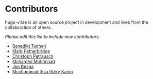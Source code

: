Contributors
============
hugo-vitae is an open source project in development and lives from the
collaboration of others.

*Please edit this list to include new contributors.*

* [Benedikt Tuchen](https://github.com/dataCobra)
* [Mark Petherbridge](https://github.com/markdevjapan)
* [Christoph Petrausch](https://github.com/hikhvar)
* [Mohamed Muhannad](https://github.com/muhannad0)
* [Jon Besga](https://github.com/jonbesga)
* [Mochammad Ihza Rizky Karim](https://github.com/ihzarizkyk)
